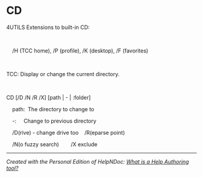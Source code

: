 # CD

&#52;UTILS Extensions to built-in CD:

&nbsp;

&nbsp; &nbsp; /H (TCC home), /P (profile), /K (desktop), /F (favorites)

&nbsp;

TCC: Display or change the current directory.

&nbsp;

CD \[/D /N /R /X\] \[path \| - \| :folder\]

&nbsp; &nbsp; path:&nbsp; The directory to change to

&nbsp; &nbsp; -: &nbsp; &nbsp; Change to previous directory

&nbsp; &nbsp; /D(rive) - change drive too&nbsp; &nbsp; /R(eparse point)

&nbsp; &nbsp; /N(o fuzzy search)&nbsp; &nbsp; &nbsp; &nbsp; /X exclude

***
_Created with the Personal Edition of HelpNDoc: [What is a Help Authoring tool?](<https://www.helpauthoringsoftware.com>)_
